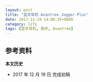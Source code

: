 ```yaml
---
layout: post
title: "蓝牙耳机 Avantree Jogger Plus"
date: 2017-12-19 14:08:35+0800
category: life
tags: [蓝牙耳机, 跑步, Avantree]
---
```



## 参考资料

**本文历史**

* 2017 年 12 月 19 日 完成初稿

